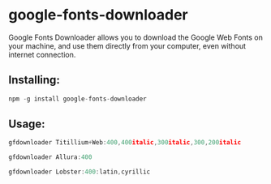 google-fonts-downloader
=======================

Google Fonts Downloader allows you to download the Google Web Fonts on your machine, and use them directly from your computer, even without internet connection.


Installing:
----

```js
npm -g install google-fonts-downloader
```

Usage:
----

```js
gfdownloader Titillium+Web:400,400italic,300italic,300,200italic
```
```js
gfdownloader Allura:400
```
```js
gfdownloader Lobster:400:latin,cyrillic
```